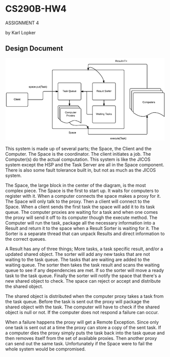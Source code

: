CS290B-HW4
==========

ASSIGNMENT 4

by Karl Lopker

Design Document
---------------

![Designn](design.png)

This system is made up of several parts; the Space, the Client and the Computer. The Space is the coordinator. The client initiates a job. The Computer(s) do the actual computation. This system is like the JICOS system except the HSP and the Task Server are all in the Space component. There is also some fault tolerance built in, but not as much as the JICOS system.

The Space, the large block in the center of the diagram, is the most complex piece. The Space is the first to start up. It waits for computers to register with it. When a computer connects the space makes a proxy for it. The Space will only talk to the proxy. Then a client will connect to the Space. When a client sends the first task the space will add it to its task queue. The computer proxies are waiting for a task and when one comes the proxy will send it off to its computer though the execute method. The Computer will run the task, package all the necessary information into a Result and return it to the space when a Result Sorter is waiting for it. The Sorter is a separate thread that can unpack Results and direct information to the correct queues.

A Result has any of three things; More tasks, a task specific result, and/or a updated shared object. The sorter will add any new tasks that are not waiting to the task queue. The tasks that are waiting are added to the waiting queue. The sorter then takes the task result and scans the waiting queue to see if any dependencies are met. If so the sorter will move a ready task to the task queue. Finally the sorter will notify the space that there's a new shared object to check. The space can reject or accept and distribute the shared object.

The shared object is distributed when the computer proxy takes a task from the task queue. Before the task is sent out the proxy will package the shared object with the task. The computer will have to check if the shared object is null or not. If the computer does not respond a failure can occur.

When a failure happens the proxy will get a Remote Exception. Since only one task is sent out at a time the proxy can store a copy of the sent task. If a computer dies the proxy simply puts the task back into the task queue and then removes itself from the set of available proxies. Then another proxy can send out the same task. Unfortunately if the Space were to fail the whole system would be compromised.

